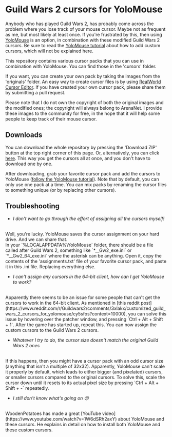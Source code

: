 # Guild Wars 2 cursors for YoloMouse

Anybody who has played Guild Wars 2, has probably come across the problem where you lose track of your mouse cursor. Maybe not as frequent as me, but most likely at least once.
If you're frustrated by this, then using [YoloMouse](https://pandateemo.github.io/YoloMouse/) is an option, in combination with these modified Guild Wars 2 cursors.
Be sure to read the [YoloMouse tutorial](https://pandateemo.github.io/YoloMouse/help.html) about how to add custom cursors, which will not be explained here.

This repository contains various cursor packs that you can use in combination with YoloMouse.
You can find those in the 'cursors' folder.

If you want, you can create your own pack by taking the images from the 'originals' folder.
An easy way to create cursor files is by using [RealWorld Cursor Editor](http://www.rw-designer.com/cursor-maker).
If you have created your own cursor pack, please share them by submitting a pull request.

Please note that I do not own the copyright of both the original images and the modified ones; the copyright will always belong to ArenaNet.
I provide these images to the community for free, in the hope that it will help some people to keep track of their mouse cursor.

## Downloads
You can download the whole repository by pressing the 'Download ZIP' button at the top right corner of this page.
Or, alternatively, you can click [here](https://github.com/Archomeda/gw2-yolomouse-cursors/archive/master.zip).
This way you get the cursors all at once, and you don't have to download one by one.

After downloading, grab your favorite cursor pack and add the cursors to YoloMouse ([follow the YoloMouse tutorial](https://pandateemo.github.io/YoloMouse/help.html)).
Note that by default, you can only use one pack at a time.
You can mix packs by renaming the cursor files to something unique (or by replacing other cursors).

## Troubleshooting
- *I don't want to go through the effort of assigning all the cursors myself!*
<br>
Well, you're lucky.
YoloMouse saves the cursor assignment on your hard drive.
And we can share that.
<br>
In your `%LOCALAPPDATA%\YoloMouse` folder, there should be a file called after Guild Wars 2, something like `*__Gw2_exe.ini` or `*__Gw2_64_exe.ini` where the asterisk can be anything.
Open it, copy the contents of the 'assignments.txt' file of your favorite cursor pack, and paste it in this .ini file. Replacing everything else.

- *I can't assign any cursors in the 64-bit client, how can I get YoloMouse to work?*
<br>
Apparently there seems to be an issue for some people that can't get the cursors to work in the 64-bit client.
As mentioned in [this reddit post](https://www.reddit.com/r/Guildwars2/comments/3xlakx/customized_guild_wars_2_cursors_for_yolomouse/cy5sfos?context=10000), you can solve this issue by hovering over the patcher window, and pressing `Ctrl + Alt + Shift + 1`.
After the game has started up, repeat this.
You can now assign the custom cursors to the Guild Wars 2 cursors.

- *Whatever I try to do, the cursor size doesn't match the original Guild Wars 2 ones*
<br>
If this happens, then you might have a cursor pack with an odd cursor size (anything that isn't a multiple of 32x32).
Apparently, YoloMouse can't scale it properly by default, which leads to either bigger (and pixelated) cursors, or smaller cursors compared to the original cursors.
To solve this, scale the cursor down until it resets to its actual pixel size by pressing `Ctrl + Alt + Shift + -` repeatedly.

- *I still don't know what's going on :confused:*
<br>
WoodenPotatoes has made a great [YouTube video](https://www.youtube.com/watch?v=1W6dSRh2axY) about YoloMouse and these cursors.
He explains in detail on how to install both YoloMouse and these custom cursors.
